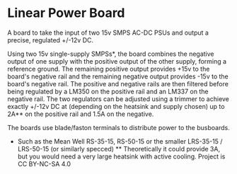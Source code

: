 # Linear Power Board
A board to take the input of two 15v SMPS AC-DC PSUs and output a precise, regulated +/-12v DC.

Using two 15v single-supply SMPSs*, the board combines the negative output of one supply with the positive output of the other supply, forming a reference ground.  The remaining positive output provides +15v to the board's negative rail and the remaining negative output provides -15v to the board's negative rail.
The positive and negative rails are then filtered before being regulated by a LM350 on the positive rail and an LM337 on the negative rail.  The two regulators can be adjusted using a trimmer to achieve exactly +/-12v DC at (depending on the heatsink and supply chosen) up to 2A** on the positive rail and 1.5A on the negative.

The boards use blade/faston terminals to distribute power to the busboards.

* Such as the Mean Well RS-35-15, RS-50-15 or the smaller LRS-35-15 / LRS-50-15 (or similarly specced)
** Theoretically it could provide 3A, but you would need a very large heatsink with active cooling.
Project is CC BY-NC-SA 4.0
